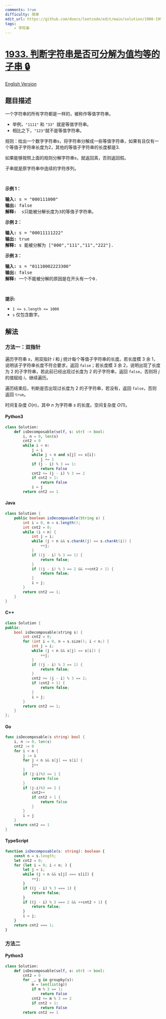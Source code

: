 ```yaml
---
comments: true
difficulty: 简单
edit_url: https://github.com/doocs/leetcode/edit/main/solution/1900-1999/1933.Check%20if%20String%20Is%20Decomposable%20Into%20Value-Equal%20Substrings/README.md
tags:
    - 字符串
---
```


<!-- problem:start -->

# [1933. 判断字符串是否可分解为值均等的子串 🔒](https://leetcode.cn/problems/check-if-string-is-decomposable-into-value-equal-substrings)

[English Version](/solution/1900-1999/1933.Check%20if%20String%20Is%20Decomposable%20Into%20Value-Equal%20Substrings/README_EN.md)

## 题目描述

<!-- description:start -->

<p>一个字符串的所有字符都是一样的，被称作等值字符串。</p>

<ul>
	<li>举例，<code>"1111"</code> 和 <code>"33" </code>就是等值字符串。</li>
	<li>相比之下，<code>"123"</code>就不是等值字符串。</li>
</ul>

<p>规则：给出一个数字字符串s，将字符串分解成一些等值字符串，如果有且仅有一个等值子字符串长度为2，其他的等值子字符串的长度都是3.</p>

<p>如果能够按照上面的规则分解字符串s，就返回真，否则返回假。</p>

<p>子串就是原字符串中连续的字符序列。</p>

<p> </p>

<p><strong>示例 1：</strong></p>

<pre><strong>输入:</strong> s = "000111000"
<strong>输出:</strong> false
<strong>解释: </strong> s只能被分解长度为3的等值子字符串。
</pre>

<p><strong>示例 2：</strong></p>

<pre><strong>输入:</strong> s = "00011111222"
<strong>输出:</strong> true
<strong>解释: </strong>s 能被分解为 ["000","111","11","222"].
</pre>

<p><strong>示例 3：</strong></p>

<pre><strong>输入:</strong> s = "01110002223300"
<strong>输出:</strong> false
<strong>解释: </strong>一个不能被分解的原因是在开头有一个0.
</pre>

<p> </p>

<p><strong>提示:</strong></p>

<ul>
	<li><code>1 &lt;= s.length &lt;</code><code>= 1000</code></li>
	<li><code>s</code> 仅包含数字。</li>
</ul>

<!-- description:end -->

## 解法

<!-- solution:start -->

### 方法一：双指针

遍历字符串 $s$，用双指针 $i$ 和 $j$ 统计每个等值子字符串的长度。若长度模 $3$ 余 $1$，说明该子字符串长度不符合要求，返回 `false`；若长度模 $3$ 余 $2$，说明出现了长度为 $2$ 的子字符串，若此前已经出现过长度为 $2$ 的子字符串，返回 `false`，否则将 $j$ 的值赋给 $i$，继续遍历。

遍历结束后，判断是否出现过长度为 $2$ 的子字符串，若没有，返回 `false`，否则返回 `true`。

时间复杂度 $O(n)$，其中 $n$ 为字符串 $s$ 的长度。空间复杂度 $O(1)$。

<!-- tabs:start -->

#### Python3

```python
class Solution:
    def isDecomposable(self, s: str) -> bool:
        i, n = 0, len(s)
        cnt2 = 0
        while i < n:
            j = i
            while j < n and s[j] == s[i]:
                j += 1
            if (j - i) % 3 == 1:
                return False
            cnt2 += (j - i) % 3 == 2
            if cnt2 > 1:
                return False
            i = j
        return cnt2 == 1
```

#### Java

```java
class Solution {
    public boolean isDecomposable(String s) {
        int i = 0, n = s.length();
        int cnt2 = 0;
        while (i < n) {
            int j = i;
            while (j < n && s.charAt(j) == s.charAt(i)) {
                ++j;
            }
            if ((j - i) % 3 == 1) {
                return false;
            }
            if ((j - i) % 3 == 2 && ++cnt2 > 1) {
                return false;
            }
            i = j;
        }
        return cnt2 == 1;
    }
}
```

#### C++

```cpp
class Solution {
public:
    bool isDecomposable(string s) {
        int cnt2 = 0;
        for (int i = 0, n = s.size(); i < n;) {
            int j = i;
            while (j < n && s[j] == s[i]) {
                ++j;
            }
            if ((j - i) % 3 == 1) {
                return false;
            }
            cnt2 += (j - i) % 3 == 2;
            if (cnt2 > 1) {
                return false;
            }
            i = j;
        }
        return cnt2 == 1;
    }
};
```

#### Go

```go
func isDecomposable(s string) bool {
	i, n := 0, len(s)
	cnt2 := 0
	for i < n {
		j := i
		for j < n && s[j] == s[i] {
			j++
		}
		if (j-i)%3 == 1 {
			return false
		}
		if (j-i)%3 == 2 {
			cnt2++
			if cnt2 > 1 {
				return false
			}
		}
		i = j
	}
	return cnt2 == 1
}
```

#### TypeScript

```ts
function isDecomposable(s: string): boolean {
    const n = s.length;
    let cnt2 = 0;
    for (let i = 0; i < n; ) {
        let j = i;
        while (j < n && s[j] === s[i]) {
            ++j;
        }
        if ((j - i) % 3 === 1) {
            return false;
        }
        if ((j - i) % 3 === 2 && ++cnt2 > 1) {
            return false;
        }
        i = j;
    }
    return cnt2 === 1;
}
```

<!-- tabs:end -->

<!-- solution:end -->

<!-- solution:start -->

### 方法二

<!-- tabs:start -->

#### Python3

```python
class Solution:
    def isDecomposable(self, s: str) -> bool:
        cnt2 = 0
        for _, g in groupby(s):
            m = len(list(g))
            if m % 3 == 1:
                return False
            cnt2 += m % 3 == 2
            if cnt2 > 1:
                return False
        return cnt2 == 1
```

<!-- tabs:end -->

<!-- solution:end -->

<!-- problem:end -->
